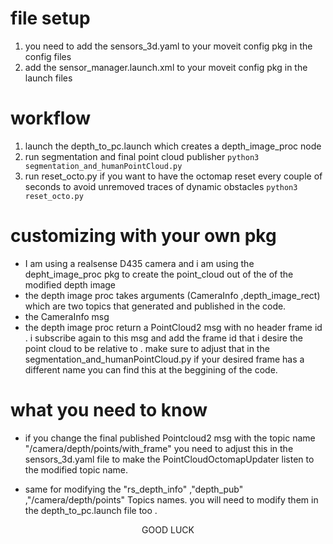# file setup
1) you need to add the sensors_3d.yaml to your moveit config pkg in the config files
2) add the sensor_manager.launch.xml to your moveit config pkg in the launch files

# workflow
1) launch the depth_to_pc.launch which creates a depth_image_proc node
2) run segmentation and final point cloud publisher `python3 segmentation_and_humanPointCloud.py`
3) run reset_octo.py if you want to have the octomap reset every couple of seconds to avoid unremoved traces of dynamic obstacles `python3 reset_octo.py`

# customizing with your own pkg
- I am using a realsense D435 camera and i am using the depht_image_proc pkg to create the point_cloud out of the of the modified depth image
- the depth image proc takes arguments (CameraInfo ,depth_image_rect) which are two topics that generated and published in the code.
- the CameraInfo msg 
- the depth image proc return a PointCloud2 msg with no header frame id . i subscribe again to this msg and add the frame id that i desire the point cloud to be relative to . make sure to adjust that in the segmentation_and_humanPointCloud.py if your desired frame has a different name you can find this at the beggining of the code.

# what you need to know 
- if you change the final published Pointcloud2 msg with the topic name "/camera/depth/points/with_frame" you need to adjust this in the sensors_3d.yaml file to make the PointCloudOctomapUpdater listen to the modified topic name.

- same for modifying the "rs_depth_info" ,"depth_pub" ,"/camera/depth/points" Topics names. you will need to modify them in the depth_to_pc.launch file too . 
<p align="center">GOOD LUCK</p>




